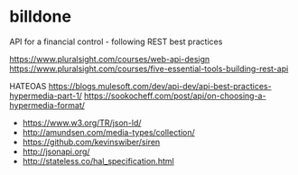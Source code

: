 # billdone
API for a financial control - following REST best practices



https://www.pluralsight.com/courses/web-api-design
https://www.pluralsight.com/courses/five-essential-tools-building-rest-api

HATEOAS
https://blogs.mulesoft.com/dev/api-dev/api-best-practices-hypermedia-part-1/
https://sookocheff.com/post/api/on-choosing-a-hypermedia-format/
 - https://www.w3.org/TR/json-ld/
 - http://amundsen.com/media-types/collection/
 - https://github.com/kevinswiber/siren
 - http://jsonapi.org/
 - http://stateless.co/hal_specification.html


 
 


